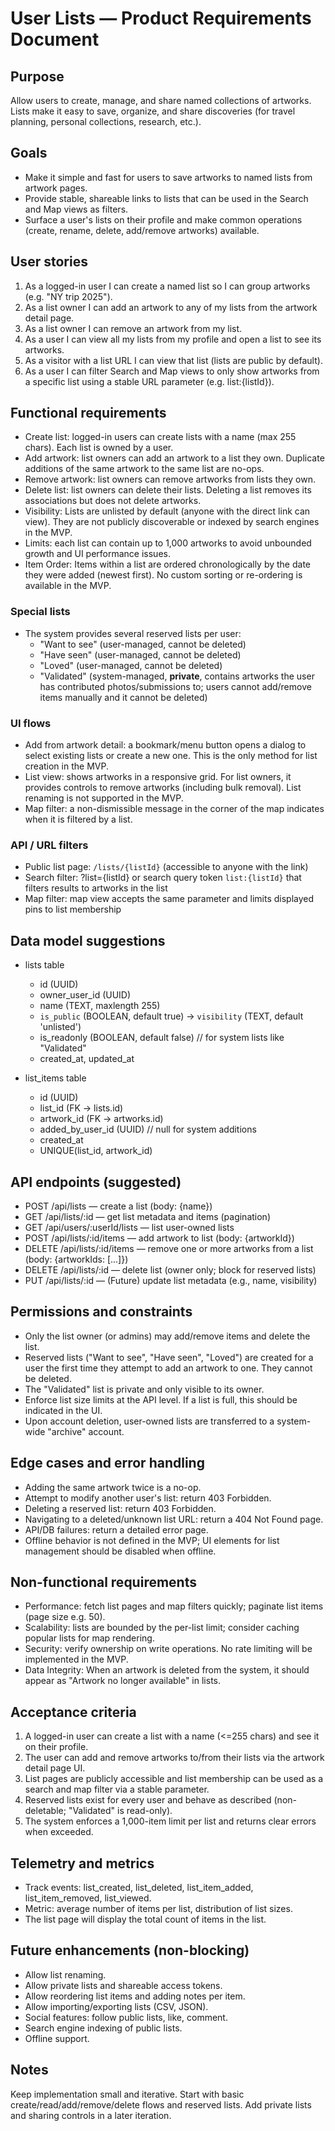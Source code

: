 # User Lists — Product Requirements Document

## Purpose

Allow users to create, manage, and share named collections of artworks. Lists make it easy to save, organize, and share discoveries (for travel planning, personal collections, research, etc.).

## Goals

- Make it simple and fast for users to save artworks to named lists from artwork pages.
- Provide stable, shareable links to lists that can be used in the Search and Map views as filters.
- Surface a user's lists on their profile and make common operations (create, rename, delete, add/remove artworks) available.

## User stories

1. As a logged-in user I can create a named list so I can group artworks (e.g. "NY trip 2025").
2. As a list owner I can add an artwork to any of my lists from the artwork detail page.
3. As a list owner I can remove an artwork from my list.
4. As a user I can view all my lists from my profile and open a list to see its artworks.
5. As a visitor with a list URL I can view that list (lists are public by default).
6. As a user I can filter Search and Map views to only show artworks from a specific list using a stable URL parameter (e.g. list:{listId}).

## Functional requirements

- Create list: logged-in users can create lists with a name (max 255 chars). Each list is owned by a user.
- Add artwork: list owners can add an artwork to a list they own. Duplicate additions of the same artwork to the same list are no-ops.
- Remove artwork: list owners can remove artworks from lists they own.
- Delete list: list owners can delete their lists. Deleting a list removes its associations but does not delete artworks.
- Visibility: Lists are unlisted by default (anyone with the direct link can view). They are not publicly discoverable or indexed by search engines in the MVP.
- Limits: each list can contain up to 1,000 artworks to avoid unbounded growth and UI performance issues.
- Item Order: Items within a list are ordered chronologically by the date they were added (newest first). No custom sorting or re-ordering is available in the MVP.

### Special lists

- The system provides several reserved lists per user:
  - "Want to see" (user-managed, cannot be deleted)
  - "Have seen" (user-managed, cannot be deleted)
  - "Loved" (user-managed, cannot be deleted)
  - "Validated" (system-managed, **private**, contains artworks the user has contributed photos/submissions to; users cannot add/remove items manually and it cannot be deleted)

### UI flows

- Add from artwork detail: a bookmark/menu button opens a dialog to select existing lists or create a new one. This is the only method for list creation in the MVP.
- List view: shows artworks in a responsive grid. For list owners, it provides controls to remove artworks (including bulk removal). List renaming is not supported in the MVP.
- Map filter: a non-dismissible message in the corner of the map indicates when it is filtered by a list.

### API / URL filters

- Public list page: `/lists/{listId}` (accessible to anyone with the link)
- Search filter: ?list={listId} or search query token `list:{listId}` that filters results to artworks in the list
- Map filter: map view accepts the same parameter and limits displayed pins to list membership

## Data model suggestions

- lists table
  - id (UUID)
  - owner_user_id (UUID)
  - name (TEXT, maxlength 255)
  - `is_public` (BOOLEAN, default true) -> `visibility` (TEXT, default 'unlisted')
  - is_readonly (BOOLEAN, default false) // for system lists like "Validated"
  - created_at, updated_at

- list_items table
  - id (UUID)
  - list_id (FK -> lists.id)
  - artwork_id (FK -> artworks.id)
  - added_by_user_id (UUID) // null for system additions
  - created_at
  - UNIQUE(list_id, artwork_id)

## API endpoints (suggested)

- POST /api/lists — create a list (body: {name})
- GET /api/lists/:id — get list metadata and items (pagination)
- GET /api/users/:userId/lists — list user-owned lists
- POST /api/lists/:id/items — add artwork to list (body: {artworkId})
- DELETE /api/lists/:id/items — remove one or more artworks from a list (body: {artworkIds: [...]})
- DELETE /api/lists/:id — delete list (owner only; block for reserved lists)
- PUT /api/lists/:id — (Future) update list metadata (e.g., name, visibility)

## Permissions and constraints

- Only the list owner (or admins) may add/remove items and delete the list.
- Reserved lists ("Want to see", "Have seen", "Loved") are created for a user the first time they attempt to add an artwork to one. They cannot be deleted.
- The "Validated" list is private and only visible to its owner.
- Enforce list size limits at the API level. If a list is full, this should be indicated in the UI.
- Upon account deletion, user-owned lists are transferred to a system-wide "archive" account.

## Edge cases and error handling

- Adding the same artwork twice is a no-op.
- Attempt to modify another user's list: return 403 Forbidden.
- Deleting a reserved list: return 403 Forbidden.
- Navigating to a deleted/unknown list URL: return a 404 Not Found page.
- API/DB failures: return a detailed error page.
- Offline behavior is not defined in the MVP; UI elements for list management should be disabled when offline.

## Non-functional requirements

- Performance: fetch list pages and map filters quickly; paginate list items (page size e.g. 50).
- Scalability: lists are bounded by the per-list limit; consider caching popular lists for map rendering.
- Security: verify ownership on write operations. No rate limiting will be implemented in the MVP.
- Data Integrity: When an artwork is deleted from the system, it should appear as "Artwork no longer available" in lists.

## Acceptance criteria

1. A logged-in user can create a list with a name (<=255 chars) and see it on their profile.
2. The user can add and remove artworks to/from their lists via the artwork detail page UI.
3. List pages are publicly accessible and list membership can be used as a search and map filter via a stable parameter.
4. Reserved lists exist for every user and behave as described (non-deletable; "Validated" is read-only).
5. The system enforces a 1,000-item limit per list and returns clear errors when exceeded.

## Telemetry and metrics

- Track events: list_created, list_deleted, list_item_added, list_item_removed, list_viewed.
- Metric: average number of items per list, distribution of list sizes.
- The list page will display the total count of items in the list.

## Future enhancements (non-blocking)

- Allow list renaming.
- Allow private lists and shareable access tokens.
- Allow reordering list items and adding notes per item.
- Allow importing/exporting lists (CSV, JSON).
- Social features: follow public lists, like, comment.
- Search engine indexing of public lists.
- Offline support.

## Notes

Keep implementation small and iterative. Start with basic create/read/add/remove/delete flows and reserved lists. Add private lists and sharing controls in a later iteration.
